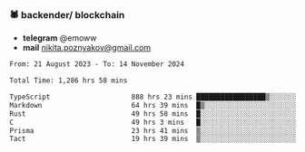 ### 🕷 backender/ blockchain
- **telegram** @emoww
- **mail** nikita.poznyakov@gmail.com

<!--START_SECTION:waka-->

```txt
From: 21 August 2023 - To: 14 November 2024

Total Time: 1,286 hrs 58 mins

TypeScript                    888 hrs 23 mins █████████████████▒░░░░░░░   68.77 %
Markdown                      64 hrs 39 mins  █▒░░░░░░░░░░░░░░░░░░░░░░░   05.01 %
Rust                          49 hrs 58 mins  █░░░░░░░░░░░░░░░░░░░░░░░░   03.87 %
C                             49 hrs 3 mins   █░░░░░░░░░░░░░░░░░░░░░░░░   03.80 %
Prisma                        23 hrs 41 mins  ▒░░░░░░░░░░░░░░░░░░░░░░░░   01.83 %
Tact                          19 hrs 39 mins  ▒░░░░░░░░░░░░░░░░░░░░░░░░   01.52 %
```

<!--END_SECTION:waka-->





